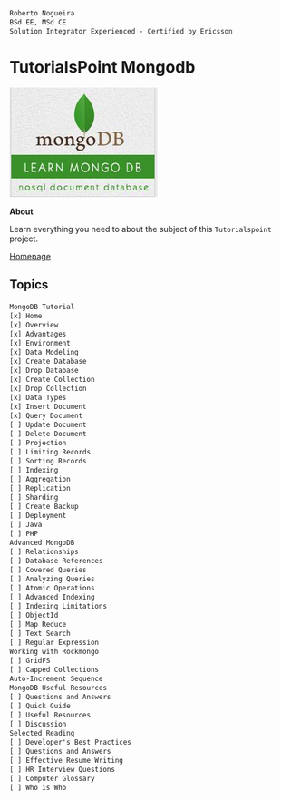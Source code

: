 ```
Roberto Nogueira  
BSd EE, MSd CE
Solution Integrator Experienced - Certified by Ericsson
```
# TutorialsPoint Mongodb

![tutorialspoint image](images/tutorialspoint.png)

**About**

Learn everything you need to about the subject of this `Tutorialspoint` project.

[Homepage](https://www.tutorialspoint.com//mongodb/index.htm)

## Topics
```
MongoDB Tutorial
[x] Home
[x] Overview
[x] Advantages
[x] Environment
[x] Data Modeling
[x] Create Database
[x] Drop Database
[x] Create Collection
[x] Drop Collection
[x] Data Types
[x] Insert Document
[x] Query Document
[ ] Update Document
[ ] Delete Document
[ ] Projection
[ ] Limiting Records
[ ] Sorting Records
[ ] Indexing
[ ] Aggregation
[ ] Replication
[ ] Sharding
[ ] Create Backup
[ ] Deployment
[ ] Java
[ ] PHP
Advanced MongoDB
[ ] Relationships
[ ] Database References
[ ] Covered Queries
[ ] Analyzing Queries
[ ] Atomic Operations
[ ] Advanced Indexing
[ ] Indexing Limitations
[ ] ObjectId
[ ] Map Reduce
[ ] Text Search
[ ] Regular Expression
Working with Rockmongo
[ ] GridFS
[ ] Capped Collections
Auto-Increment Sequence
MongoDB Useful Resources
[ ] Questions and Answers
[ ] Quick Guide
[ ] Useful Resources
[ ] Discussion
Selected Reading
[ ] Developer's Best Practices
[ ] Questions and Answers
[ ] Effective Resume Writing
[ ] HR Interview Questions
[ ] Computer Glossary
[ ] Who is Who
```
